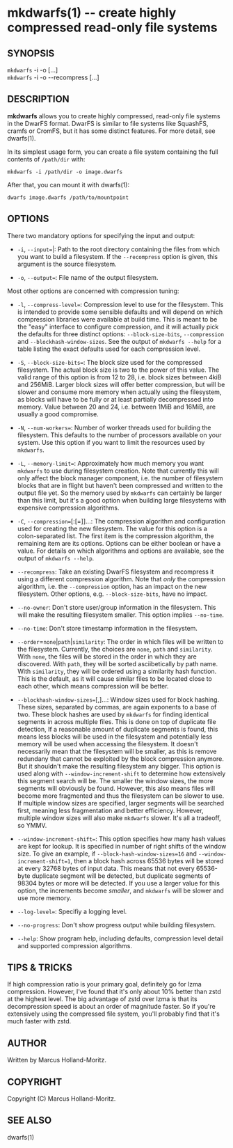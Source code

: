 mkdwarfs(1) -- create highly compressed read-only file systems
==============================================================

## SYNOPSIS

`mkdwarfs` -i <path> -o <file> [<options>...]<br>
`mkdwarfs` -i <file> -o <file> --recompress [<options>...]

## DESCRIPTION

**mkdwarfs** allows you to create highly compressed, read-only file systems
in the DwarFS format. DwarFS is similar to file systems like SquashFS,
cramfs or CromFS, but it has some distinct features. For more detail,
see dwarfs(1).

In its simplest usage form, you can create a file system containing the
full contents of `/path/dir` with:

    mkdwarfs -i /path/dir -o image.dwarfs

After that, you can mount it with dwarfs(1):

    dwarfs image.dwarfs /path/to/mountpoint

## OPTIONS

There two mandatory options for specifying the input and output:

  * `-i`, `--input=`<path>|<file>:
    Path to the root directory containing the files from which you want to
    build a filesystem. If the `--recompress` option is given, this argument
    is the source filesystem.

  * `-o`, `--output=`<file>:
    File name of the output filesystem.

Most other options are concerned with compression tuning:

  * `-l`, `--compress-level=`<value>:
    Compression level to use for the filesystem. This is intended to provide
    some sensible defaults and will depend on which compression libraries
    were available at build time. This is meant to be the "easy" interface
    to configure compression, and it will actually pick the defaults for
    three distinct options: `--block-size-bits`, `--compression` and
    `--blockhash-window-sizes`. See the output of `mkdwarfs --help` for a
    table listing the exact defaults used for each compression level.

  * `-S`, `--block-size-bits=`<value>:
    The block size used for the compressed filesystem. The actual block size
    is two to the power of this value. The valid range of this option is from
    12 to 28, i.e. block sizes between 4kiB and 256MiB. Larger block sizes
    will offer better compression, but will be slower and consume more memory
    when actually using the filesystem, as blocks will have to be fully or at
    least partially decompressed into memory. Value between 20 and 24, i.e.
    between 1MiB and 16MiB, are usually a good compromise.

  * `-N`, `--num-workers=`<value>:
    Number of worker threads used for building the filesystem. This defaults
    to the number of processors available on your system. Use this option if
    you want to limit the resources used by `mkdwarfs`.

  * `-L`, `--memory-limit=`<value>:
    Approximately how much memory you want `mkdwarfs` to use during filesystem
    creation. Note that currently this will only affect the block manager
    component, i.e. the number of filesystem blocks that are in flight but
    haven't been compressed and written to the output file yet. So the memory
    used by `mkdwarfs` can certainly be larger than this limit, but it's a
    good option when building large filesystems with expensive compression
    algorithms.

  * `-C`, `--compression=`<algorithm>[:<algopt>[=<value>]]...:
    The compression algorithm and configuration used for creating the new
    filesystem. The value for this option is a colon-separated list. The
    first item is the compression algorithm, the remaining item are its
    options. Options can be either boolean or have a value. For details on
    which algorithms and options are available, see the output of
    `mkdwarfs --help`.

  * `--recompress`:
    Take an existing DwarFS filesystem and recompress it using a different
    compression algorithm. Note that *only* the compression algorithm, i.e.
    the `--compression` option, has an impact on the new filesystem. Other
    options, e.g. `--block-size-bits`, have no impact.

  * `--no-owner`:
    Don't store user/group information in the filesystem. This will make
    the resulting filesystem smaller. This option implies `--no-time`.

  * `--no-time`:
    Don't store timestamp information in the filesystem.

  * `--order`=`none`|`path`|`similarity`:
    The order in which files will be written to the filesystem. Currently,
    the choices are `none`, `path` and `similarity`. With `none`, the files
    will be stored in the order in which they are discovered. With `path`,
    they will be sorted asciibetically by path name. With `similarity`, they
    will be ordered using a similarity hash function. This is the default,
    as it will cause similar files to be located close to each other, which
    means compression will be better.

  * `--blockhash-window-sizes=`<value>[,<value>]...:
    Window sizes used for block hashing. These sizes, separated by commas,
    are again exponents to a base of two. These block hashes are used by
    `mkdwarfs` for finding identical segments in across multiple files.
    This is done on top of duplicate file detection, If a reasonable amount
    of duplicate segments is found, this means less blocks will be used in
    the filesystem and potentially less memory will be used when accessing
    the filesystem. It doesn't necessarily mean that the filesystem will be
    smaller, as this is remove redundany that cannot be exploited by the
    block compression anymore. But it shouldn't make the resulting filesystem
    any bigger. This option is used along with `--window-increment-shift` to
    determine how extensively this segment search will be. The smaller the
    window sizes, the more segments will obviously be found. However, this
    also means files will become more fragmented and thus the filesystem
    can be slower to use. If multiple window sizes are specified, larger
    segments will be searched first, meaning less fragmentation and better
    efficiency. However, multiple window sizes will also make `mkdwarfs`
    slower. It's all a tradeoff, so YMMV.

  * `--window-increment-shift=`<value>:
    This option specifies how many hash values are kept for lookup. It is
    specified in number of right shifts of the window size. To give an
    example, if `--block-hash-window-sizes=16` and `--window-increment-shift=1`,
    then a block hash across 65536 bytes will be stored at every 32768 bytes
    of input data. This means that not every 65536-byte duplicate segment will
    be detected, but duplicate segments of 98304 bytes or more will be detected.
    If you use a larger value for this option, the increments become *smaller*,
    and `mkdwarfs` will be slower and use more memory.

  * `--log-level=`<name>:
    Specifiy a logging level.

  * `--no-progress`:
    Don't show progress output while building filesystem.

  * `--help`:
    Show program help, including defaults, compression level detail and
    supported compression algorithms.

## TIPS & TRICKS

If high compression ratio is your primary goal, definitely go for lzma
compression. However, I've found that it's only about 10% better than
zstd at the highest level. The big advantage of zstd over lzma is that
its decompression speed is about an order of magnitude faster. So if
you're extensively using the compressed file system, you'll probably
find that it's much faster with zstd.

## AUTHOR

Written by Marcus Holland-Moritz.

## COPYRIGHT

Copyright (C) Marcus Holland-Moritz.

## SEE ALSO

dwarfs(1)
